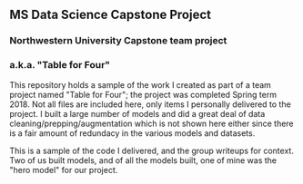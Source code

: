 ## MS Data Science Capstone Project
### Northwestern University Capstone team project
### a.k.a. "Table for Four"

This repository holds a sample of the work I created as part of a team project named "Table for Four";   the project was completed Spring term 2018.   Not all files are included here, only items I personally delivered to the project.  I built a large number of models and did a great deal of data cleaning/prepping/augmentation which is not shown here either since there is a fair amount of redundacy in the various models and datasets.  

This is a sample of the code I delivered, and the group writeups for context.  Two of us built models, and of all the models built, one of mine was the "hero model" for our project.

